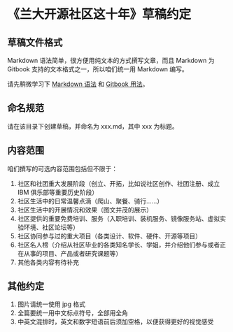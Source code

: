 
# 《兰大开源社区这十年》草稿约定

## 草稿文件格式

Markdown 语法简单，很方便用纯文本的方式撰写文章，而且 Markdown 为 Gitbook 支持的文本格式之一，所以咱们统一用 Markdown 编写。

请先稍微学习下 [Markdown 语法](markdown) 和 [Gitbook 用法](http://help.gitbook.com)。

## 命名规范

请在该目录下创建草稿，并命名为 xxx.md，其中 xxx 为标题。

## 内容范围

咱们撰写的可选内容范围包括但不限于：

1. 社区和社团重大发展阶段（创立、开拓，比如说社区创作、社团注册、成立 IBM 俱乐部等重要历史阶段）
2. 社区生活中的日常温馨点滴（爬山、聚餐、骑行……）
3. 社区生活中的开展情况和效果（图文并茂的展示）
4. 社区提供的重要免费培训、服务（入职培训、装机服务、镜像服务站、虚拟实验环境、社区论坛等）
5. 社区协同参与过的重大项目（各类设计、软件、硬件、开源等项目）
6. 社区名人榜（介绍从社区毕业的各类知名学长、学姐，并介绍他们参与或者正在从事的项目、产品或者研究课题等）
7. 其他各类内容有待补充

## 其他约定

1. 图片请统一使用 jpg 格式
2. 全篇要统一用中文标点符号，全部用全角
3. 中英文混排时，英文和数字短语前后须加空格，以便获得更好的视觉感受

[markdown]:http://help.gitbook.com/format/markdown.html

